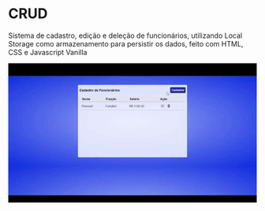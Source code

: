 # CRUD

Sistema de cadastro, edição e deleção de funcionários, utilizando Local Storage como armazenamento para persistir os dados, feito com HTML, CSS e Javascript Vanilla

<img src="./gif/crudGIF.gif" alt="Gif demonstração do projeto" />
